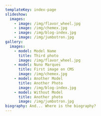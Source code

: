 ```yaml
---
templateKey: index-page
slideshow:
  images:
    - image: /img/flavor_wheel.jpg
    - image: /img/chemex.jpg
    - image: /img/blog-index.jpg
    - image: /img/jumbotron.jpg
gallery:
  images:
    - model: Model Name
      title: Third photo
      image: /img/flavor_wheel.jpg
    - model: Nuno Marques
      title: First image on CMS
      image: /img/chemex.jpg
    - model: Another Model
      title: Another Photo
      image: /img/blog-index.jpg
    - model: Without Model
      title: Another photo
      image: /img/jumbotron.jpg
biography: And... Where is the biography?
---
```

